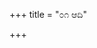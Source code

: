 +++
title = "೦೧ ಆದಿ"

+++


<div class="js_include " url="/kannaDa/padya/kumAra-vyAsa-bhArata/vishvAsa-prastuti/01_Adi/_index.md"  newLevelForH1="3"  > </div>